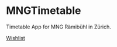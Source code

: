 MNGTimetable
============


Timetable App for MNG Rämibühl in Zürich.


[Wishlist](https://github.com/micprog/MNGTimetable/blob/master/MNGTimetable/Wishlist.md)

